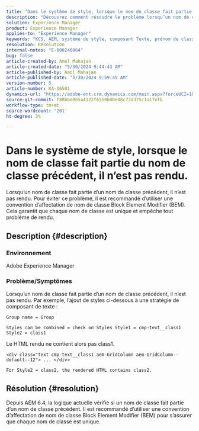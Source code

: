 ```yaml
---
title: "Dans le système de style, lorsque le nom de classe fait partie du nom de classe précédent, il n’est pas rendu"
description: "Découvrez comment résoudre le problème lorsqu’un nom de classe fait partie d’un nom de classe précédent dans Adobe Experience Manager. Utilisez la convention de dénomination de classe BEM."
solution: Experience Manager
product: Experience Manager
applies-to: "Experience Manager"
keywords: "KCS, AEM, système de style, composant Texte, prénom de classe, BEM"
resolution: Resolution
internal-notes: "E-000246064"
bug: false
article-created-by: Amol Mahajan
article-created-date: "5/30/2024 9:44:43 AM"
article-published-by: Amol Mahajan
article-published-date: "5/30/2024 9:59:49 AM"
version-number: 5
article-number: KA-16501
dynamics-url: "https://adobe-ent.crm.dynamics.com/main.aspx?forceUCI=1&pagetype=entityrecord&etn=knowledgearticle&id=128bc938-691e-ef11-840a-6045bd06fa9d"
source-git-commit: f80bbe0b5a4122f6550b00e08c73d375c1a17efb
workflow-type: tm+mt
source-wordcount: '201'
ht-degree: 3%

---
```


# Dans le système de style, lorsque le nom de classe fait partie du nom de classe précédent, il n’est pas rendu.


Lorsqu’un nom de classe fait partie d’un nom de classe précédent, il n’est pas rendu. Pour éviter ce problème, il est recommandé d’utiliser une convention d’affectation de nom de classe Block Element Modifier (BEM). Cela garantit que chaque nom de classe est unique et empêche tout problème de rendu.

## Description {#description}


### <b>Environnement</b>

Adobe Experience Manager



### <b>Problème/Symptômes</b>

Lorsqu’un nom de classe fait partie d’un nom de classe précédent, il n’est pas rendu. Par exemple, l’ajout de styles ci-dessous à une stratégie de composant de texte :


```
Group name = Group
```


`Styles can be combined = check on Styles Style1 = cmp-text__class1 Style2 = class1`



Le HTML rendu ne contient alors pas class1.


```
<div class="text cmp-text__class1 aem-GridColumn aem-GridColumn--default--12"> ... </div>
```


`For Style2 = class2, the rendered HTML contains class2.`


## Résolution {#resolution}


Depuis AEM 6.4, la logique actuelle vérifie si un nom de classe fait partie d’un nom de classe précédent. Il est recommandé d’utiliser une convention d’affectation de nom de classe Block Element Modifier (BEM) pour s’assurer que chaque nom de classe est unique.
